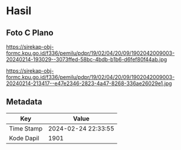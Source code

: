# Hasil

## Foto C Plano

https://sirekap-obj-formc.kpu.go.id/f336/pemilu/pdpr/19/02/04/20/09/1902042009003-20240214-193029--3073ffed-58bc-4bdb-b1b6-d6fef80f44ab.jpg

https://sirekap-obj-formc.kpu.go.id/f336/pemilu/pdpr/19/02/04/20/09/1902042009003-20240214-213417--e47e2346-2823-4a47-8268-336ae26029e1.jpg


## Metadata

| Key        | Value               |
| ---------- | ------------------- |
| Time Stamp | 2024-02-24 22:33:55 |
| Kode Dapil | 1901                |



